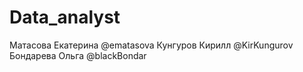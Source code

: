 # Data_analyst
Матасова Екатерина @ematasova
Кунгуров Кирилл @KirKungurov
Бондарева Ольга @blackBondar
